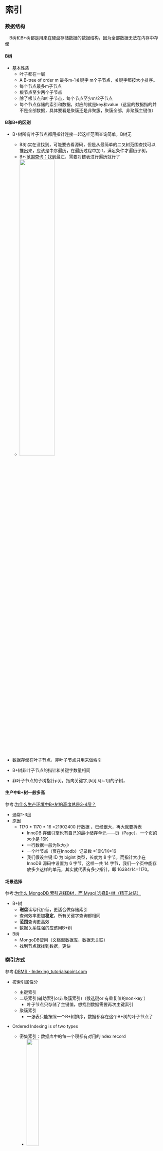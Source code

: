 索引
=====================
### 数据结构
&emsp;B树和B+树都是用来在硬盘存储数据的数据结构，因为全部数据无法在内存中存储
#### B树
- 基本性质
    - 叶子都在一层
    - A B-tree of order m 最多m-1关键字  m个子节点，关键字都按大小排序。
    - 每个节点最多m子节点
    - 根节点至少两个子节点
    - 除了根节点和叶子节点，每个节点至少m/2子节点    
    - 每个节点存储的索引和数据，对应的就是key和value（这里的数据指的并不是全部数据，具体要看是聚簇还是非聚簇，聚簇全部，非聚簇主键值）
    
#### B和B+的区别
- B+树所有叶子节点都用指针连接一起这样范围查询简单，B树无
    - B树:实在没找到，可能要去看源码，但是从最简单的二叉树范围查找可以推出来，应该是中序遍历，在遍历过程中加if，满足条件才遍历子树，
    - B+:范围查询：找到最左，需要对链表进行遍历就行了
    - <img src="https://img-blog.csdn.net/20180430140658178"  width="50%">
    
- 数据存储在叶子节点，非叶子节点只用来做索引 
- B+树非叶子节点的指针和关键字数量相同
- 非叶子节点的子树指针p[i]，指向关键字,[k[i],k[i+1])的子树， 

#### 生产中B+树一般多高
参考:[为什么生产环境中B+树的高度总是3-4层？](https://zhuanlan.zhihu.com/p/86137284)
- 通常1-3层
- 原因    
    - 1170 * 1170 * 16 =21902400 行数据 ，已经很大，再大就要拆表
        - InnoDB 存储引擎也有自己的最小储存单元——页（Page），一个页的大小是 16K
        - 一行数据一般为1k大小
        - 一个叶节点（页在Innodb）记录数 =16K/1K=16
        - 我们假设主键 ID 为 bigint 类型，长度为 8 字节，而指针大小在 InnoDB 源码中设置为 6 字节，这样一共 14 字节，我们一个页中能存放多少这样的单元，其实就代表有多少指针，即 16384/14=1170。

#### 场景选择
参考:[为什么 MongoDB 索引选择B树，而 Mysql 选择B+树（精干总结）](https://zhuanlan.zhihu.com/p/102628897?utm_source=qq)
- B+树
    - **磁盘**读写代价低，更适合做存储索引
    - 查询效率更加**稳定**，所有关键字查询都相同
    - **范围**查询更高效
    - 数据关系性强的应该用B+树
- B树
    - MongoDB使用（文档型数据库，数据无关联）
    - 找到节点就找到数据，更快
    
### 索引方式 
参考:[DBMS - Indexing_tutorialspoint.com](https://www.tutorialspoint.com/dbms/dbms_indexing.htm)
- 按索引属性分
    - 主键索引
    - 二级索引(辅助索引or非聚簇索引)（候选键or 有重复值的non-key ）
        - 叶子节点只存储了主键值，想找到数据需要再次主键索引
    - 聚簇索引
        - 一张表只能按照一个B+树排序，数据都存在这个B+树的叶子节点了
    
- Ordered Indexing is of two types    
    - 密集索引：数据库中的每一个项都有对用的index record
        - <img src="https://www.tutorialspoint.com/dbms/images/dense_index.png" width="30%">
    - 稀疏索引: 并不是一一对应,想找到一条数据可能需要被一个index record到达数据库中一处，然后顺序搜索，找到需要的数据。这种方式索引结构占用空间小
        - <img src="https://www.tutorialspoint.com/dbms/images/sparse_index.png" width="30%">
    
#### 全文索引
参考[时间序列数据库的秘密(二)——索引——图很好！！](http://www.uml.org.cn/sjjm/2015090110.asp)<br>
参考[MySQL · 引擎特性 · InnoDB 全文索引简介 ](http://mysql.taobao.org/monthly/2015/10/01/)<br>
- 基本结构
    - 6个辅助索引表存储倒排索引根据分词的第一个字符值进行分区
    - 其他几个缓存表，用来缓存删除操作，
        - _DELETED_CACHE，_BEING_DELETED_CACHE，_BEING_DELETED
        - 删除操作不可能每次都操作磁盘
    - CONFIG表
        
- 创建全文索引的过程
    - InnoDB采用了fork多个线程进行并发构建全文索引项的方法
- 全文索引不是非常准确？（为什么）
    - 模糊，词的同义等等

- Lucene的全文索引
    - 使用倒排索引技术 
    - <img src="http://www.uml.org.cn/sjjm/images/201509011005.jpg" width="40%" > 
        - Term Index:一个 Trie ,储存所有单词的部分前缀，该结构存储在内存当中，用来减少在磁盘中的random access。
        - Term Dictionary：前面的Term Index 帮助我们快速定位到其中Term Dictionary Offset当中，之后顺序查找即可
        - Positoin list：存储单词在哪个document,并且是document的第几个单词

#### 其他索引
- 哈希索引
- 前缀索引

### 索引慢该怎么办
参考:[腾讯面试：一条SQL语句执行得很慢的原因有哪些？ ](https://juejin.cn/post/6844903829150892039)
- 分情况
    - 偶尔很慢
    - 数据量不变的情况下，一直都慢
- 偶尔很慢
    - 1、redo log满的情况下，数据库在把数据同步到磁盘，这时sql会执行的很慢
    - 2、这条语句涉及到的数据被加锁了，只能等待，若要判断是否真的被加锁了应该使用 show processlist命令
- 一直都慢
    - 字段上本来就没有索引
    - 或者有索引但没用到索引
        - 约束条件中嵌套表达式：
        select * from t where c - 1 = 1000;
        - 函数操作导致没有用上索引
        select * from t where pow(c,2) = 1000;
        - 模糊查询
    - 数据库自己选错索引了
        - 数据库自己判断的不需要索引不合适  
            - 它发现走辅助索引的话，满足条件的量比较大，辅助索引找到了还要在走一遍主键索引，这样下来很不划算   
                - 因为走主键索引相当于对于磁盘的频繁离散读操作。这样的话，不如直接走全表扫描，顺序读操作
            - 判断的几个变量
                - 基数：采样得到，描述的是一个索引不同的值的多少，相同的值越少，那么区分度越好，基数越大。走索引越合适。（缺点就是采样就有可能有失误）
                